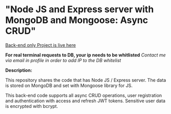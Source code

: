 # "Node JS and Express server with MongoDB and Mongoose: Async CRUD"

[Back-end only Project is live here](https://glitch.com/edit/#!/eight-thin-aerosteon)

**For real terminal requests to DB, your ip needs to be whitlisted**
_Contact me via email in profile in order to add IP to the DB whitelist_

**Description:**

This repository shares the code that has Node JS / Express server.
The data is stored on MongoDB and set with Mongoose library for JS.

This back-end code supports all async CRUD operations, user registration and authentication with access and refresh JWT tokens. Sensitive user data is encrypted with bcrypt.
